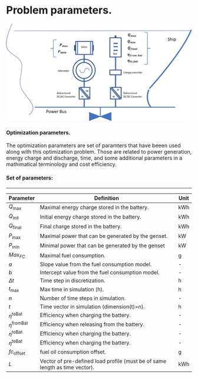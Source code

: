 Problem parameters.
=================

![Screenshot](img/hyh_illustration_parameters.png)

#### Optimization parameters.

The optimization parameters are set of paramters that have beeen used along  with this optimization problem. Those are related to power generation, energy charge and discharge, time, and some additional parameters in a mathimatical terminology and cost efficiency. 

#### Set of parameters:
---




| Parameter                | Definition                                                                         | Unit
| ------------------------ | -------------                                                                      |--------------
| $Q_{\mathrm{max}}$       | Maximal energy charge stored in the battery.                                       | kWh
| $Q_{\mathrm{init}}$      | Initial energy charge stored in the battery.                                       | kWh
| $Q_{\mathrm{final}}$     | Final charge stored in the battery.                                                | kWh
| $P_{\mathrm{max}\;}$     | Maximal power that can be generated by the genset.                                 | kW
| $P_{\mathrm{min}\;}$   | Minimal power that can be generated by the genset                                    | kW
| $Max_{FC}$             | Maximal fuel consumption.                                                            | g
| $a$                      | Slope value from the fuel consumption model.                                       | -
| $b$                      | Intercept value from the fuel consumption model.                                   | -
| $\Delta t$               | Time step in discretization.                                                       | h
| $t_{\mathrm{max}\;}$     | Max time in simulation (h).                                                        | h
| $n$                      | Number of time steps in simulation.                                                | -
| $t$                      | Time vector in simulation (dimension(t)=n).                                        | h
| $\eta^{\mathrm{toBat}}$  | Efficiency when charging the battery.                                              | -
| $\eta^{\mathrm{fromBat}}$| Efficiency when releasing from the battery.                                        | -
| $\eta^{\mathrm{toBat}}$  | Efficiency when charging the battery.                                              | -
| $\eta^{\mathrm{toBat}}$  | Efficiency when charging the battery.                                              | -
| $fc_{\mathrm{offset}\;}$ | fuel oil consumption offset.                                                       | g
| $L$                      | Vector of pre-defined load profile (must be of same length as time vector).        | kWh